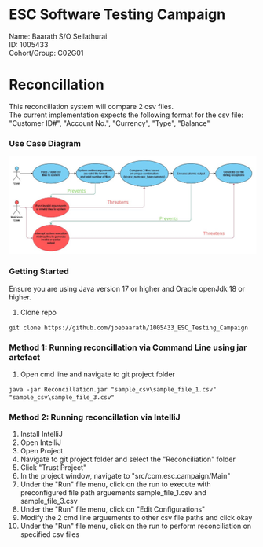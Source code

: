 # ESC Software Testing Campaign
Name: Baarath S/O Sellathurai  
ID: 1005433  
Cohort/Group: C02G01  

# Reconcillation
This reconcillation system will compare 2 csv files.  
The current implementation expects the following format for the csv file: "Customer ID#",	"Account No.",	"Currency",	"Type",	"Balance"

### Use Case Diagram
<img src="./images/ESC_CAMPAGIN_USECASE_DIAGRAM.jpg" />

### Getting Started
Ensure you are using Java version 17 or higher and Oracle openJdk 18 or higher.
1. Clone repo
```
git clone https://github.com/joebaarath/1005433_ESC_Testing_Campaign
```

### Method 1: Running reconcillation via Command Line using jar artefact
1. Open cmd line and navigate to git project folder
```
java -jar Reconcillation.jar "sample_csv\sample_file_1.csv" "sample_csv\sample_file_3.csv"
```

### Method 2: Running reconcillation via IntelliJ
1. Install IntelliJ 
2. Open IntelliJ
3. Open Project
4. Navigate to git project folder and select the "Reconciliation" folder
5. Click "Trust Project"
6. In the project window, navigate to "src/com.esc.campaign/Main"
7. Under the "Run" file menu, click on the run to execute with preconfigured file path arguements sample_file_1.csv and sample_file_3.csv
8. Under the "Run" file menu, click on "Edit Configurations"
9. Modify the 2 cmd line arguements to other csv file paths and click okay
10. Under the "Run" file menu, click on the run to perform reconciliation on specified csv files

